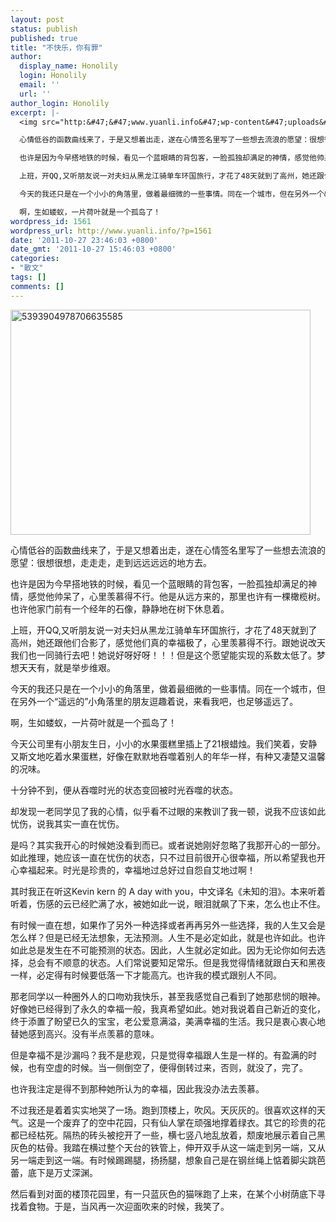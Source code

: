 ```yaml
---
layout: post
status: publish
published: true
title: "不快乐，你有罪"
author:
  display_name: Honolily
  login: Honolily
  email: ''
  url: ''
author_login: Honolily
excerpt: |-
  <img src="http:&#47;&#47;www.yuanli.info&#47;wp-content&#47;uploads&#47;2011&#47;10&#47;5393904978706635585.jpg" alt="5393904978706635585" title="5393904978706635585" width="480" height="360" class="aligncenter size-full wp-image-1563" &#47;>

  心情低谷的函数曲线来了，于是又想着出走，遂在心情签名里写了一些想去流浪的愿望：很想很想，走走走，走到远远远远的地方去。

  也许是因为今早搭地铁的时候，看见一个蓝眼睛的背包客，一脸孤独却满足的神情，感觉他帅呆了，心里羡慕得不行。他是从远方来的，那里也许有一棵橄榄树。也许他家门前有一个经年的石像，静静地在树下休息着。

  上班，开QQ,又听朋友说一对夫妇从黑龙江骑单车环国旅行，才花了48天就到了高州，她还跟他们合影了，感觉他们真的幸福极了，心里羡慕得不行。跟她说改天我们也一同骑行去吧！她说好呀好呀！！！但是这个愿望能实现的系数太低了。梦想天天有，就是举步维艰。

  今天的我还只是在一个小小的角落里，做着最细微的一些事情。同在一个城市，但在另外一个&ldquo;遥远的&rdquo;小角落里的朋友逗趣着说，来看我吧，也足够遥远了。

  啊，生如蝼蚁，一片荷叶就是一个孤岛了！
wordpress_id: 1561
wordpress_url: http://www.yuanli.info/?p=1561
date: '2011-10-27 23:46:03 +0800'
date_gmt: '2011-10-27 15:46:03 +0800'
categories:
- "散文"
tags: []
comments: []
---
```

<p><img src="http:&#47;&#47;www.yuanli.info&#47;wp-content&#47;uploads&#47;2011&#47;10&#47;5393904978706635585.jpg" alt="5393904978706635585" title="5393904978706635585" width="480" height="360" class="aligncenter size-full wp-image-1563" &#47;></p>
<p>心情低谷的函数曲线来了，于是又想着出走，遂在心情签名里写了一些想去流浪的愿望：很想很想，走走走，走到远远远远的地方去。</p>
<p>也许是因为今早搭地铁的时候，看见一个蓝眼睛的背包客，一脸孤独却满足的神情，感觉他帅呆了，心里羡慕得不行。他是从远方来的，那里也许有一棵橄榄树。也许他家门前有一个经年的石像，静静地在树下休息着。</p>
<p>上班，开QQ,又听朋友说一对夫妇从黑龙江骑单车环国旅行，才花了48天就到了高州，她还跟他们合影了，感觉他们真的幸福极了，心里羡慕得不行。跟她说改天我们也一同骑行去吧！她说好呀好呀！！！但是这个愿望能实现的系数太低了。梦想天天有，就是举步维艰。</p>
<p>今天的我还只是在一个小小的角落里，做着最细微的一些事情。同在一个城市，但在另外一个&ldquo;遥远的&rdquo;小角落里的朋友逗趣着说，来看我吧，也足够遥远了。</p>
<p>啊，生如蝼蚁，一片荷叶就是一个孤岛了！<a id="more"></a><a id="more-1561"></a></p>
<p>今天公司里有小朋友生日，小小的水果蛋糕里插上了21根蜡烛。我们笑着，安静又斯文地吃着水果蛋糕，好像在默默地吞噬着别人的年华一样，有种又凄楚又温馨的况味。</p>
<p>十分钟不到，便从吞噬时光的状态变回被时光吞噬的状态。</p>
<p>却发现一老同学见了我的心情，似乎看不过眼的来教训了我一顿，说我不应该如此忧伤，说我其实一直在忧伤。</p>
<p>是吗？其实我开心的时候她没看到而已。或者说她刚好忽略了我那开心的一部分。如此推理，她应该一直在忧伤的状态，只不过目前很开心很幸福，所以希望我也开心幸福起来。时光是珍贵的，幸福地过总好过自怨自艾地过啊！</p>
<p>其时我正在听这Kevin kern 的 A day with you，中文译名《未知的泪》。本来听着听着，伤感的云已经贮满了水，被她如此一说，眼泪就飙了下来，怎么也止不住。</p>
<p>有时候一直在想，如果作了另外一种选择或者再再另外一些选择，我的人生又会是怎么样？但是已经无法想象，无法预测。人生不是必定如此，就是也许如此。也许如此总是发生在不可能预测的状态。因此，人生就必定如此。因为无论你如何去选择，总会有不顺意的状态。人们常说要知足常乐。但是我觉得情绪就跟白天和黑夜一样，必定得有时候要低落一下才能高亢。也许我的模式跟别人不同。</p>
<p>那老同学以一种圈外人的口吻劝我快乐，甚至我感觉自己看到了她那悲悯的眼神。好像她已经得到了永久的幸福一般，我真希望如此。她对我说着自己新近的变化，终于添置了盼望已久的宝宝，老公爱意满溢，美满幸福的生活。我只是衷心衷心地替她感到高兴。没有半点羡慕的意味。</p>
<p>但是幸福不是沙漏吗？我不是悲观，只是觉得幸福跟人生是一样的。有盈满的时候，也有空虚的时候。当一侧倒空了，便得倒转过来，否则，就没了，完了。</p>
<p>也许我注定是得不到那种她所认为的幸福，因此我没办法去羡慕。</p>
<p>不过我还是着着实实地哭了一场。跑到顶楼上，吹风。天灰灰的。很喜欢这样的天气。这是一个废弃了的空中花园，只有仙人掌在顽强地撑着绿衣。其它的珍贵的花都已经枯死。隔热的砖头被挖开了一些，横七竖八地乱放着，颓废地展示着自己黑灰色的枯骨。我踏在横过整个天台的铁管上，伸开双手从这一端走到另一端，又从另一端走到这一端。有时候踢踢腿，扬扬腿，想象自己是在钢丝绳上惦着脚尖跳芭蕾，底下是万丈深渊。</p>
<p>然后看到对面的楼顶花园里，有一只蓝灰色的猫咪跑了上来，在某个小树荫底下寻找着食物。于是，当风再一次迎面吹来的时候，我笑了。</p>
